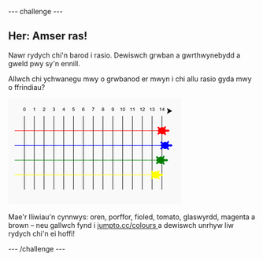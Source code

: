 \--- challenge \---

## Her: Amser ras!

Nawr rydych chi'n barod i rasio. Dewiswch grwban a gwrthwynebydd a gweld pwy sy'n ennill.

Allwch chi ychwanegu mwy o grwbanod er mwyn i chi allu rasio gyda mwy o ffrindiau?

![sgrinlun](images/race-more.png)

Mae'r lliwiau'n cynnwys: oren, porffor, fioled, tomato, glaswyrdd, magenta a brown – neu gallwch fynd i [ jumpto.cc/colours ](http://jumpto.cc/colours) a dewiswch unrhyw liw rydych chi'n ei hoffi!

\--- /challenge \---
